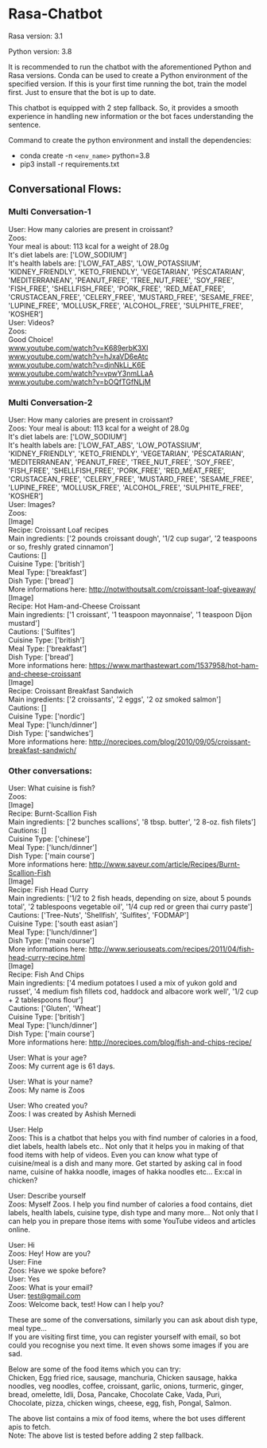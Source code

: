 # Rasa-Chatbot

Rasa version: 3.1

Python version: 3.8

It is recommended to run the chatbot with the aforementioned Python and Rasa versions. Conda can be used to create a Python environment of the specified version. If this is your first time running the bot, train the model first. Just to ensure that the bot is up to date.

This chatbot is equipped with 2 step fallback. So, it provides a smooth experience in handling new information or the bot faces understanding the sentence.

Command to create the python environment and install the dependencies: 
- conda create -n `<env_name>` python=3.8 
- pip3 install -r requirements.txt

## Conversational Flows:

### Multi Conversation-1
User: How many calories are present in croissant?  
Zoos:   
Your meal is about: 113 kcal for a weight of 28.0g  
It's diet labels are: ['LOW_SODIUM']  
It's health labels are: ['LOW_FAT_ABS', 'LOW_POTASSIUM', 'KIDNEY_FRIENDLY', 'KETO_FRIENDLY', 'VEGETARIAN', 'PESCATARIAN', 'MEDITERRANEAN', 'PEANUT_FREE', 'TREE_NUT_FREE', 'SOY_FREE', 'FISH_FREE', 'SHELLFISH_FREE', 'PORK_FREE', 'RED_MEAT_FREE', 'CRUSTACEAN_FREE', 'CELERY_FREE', 'MUSTARD_FREE', 'SESAME_FREE', 'LUPINE_FREE', 'MOLLUSK_FREE', 'ALCOHOL_FREE', 'SULPHITE_FREE', 'KOSHER']  
User: Videos?  
Zoos:  
Good Choice!  
www.youtube.com/watch?v=K689erbK3XI  
www.youtube.com/watch?v=hJxaVD6eAtc  
www.youtube.com/watch?v=djnNkLi_K6E  
www.youtube.com/watch?v=vpwY3nmLLaA  
www.youtube.com/watch?v=bOQfTGfNLjM  

### Multi Conversation-2
User: How many calories are present in croissant?  
Zoos: 
Your meal is about: 113 kcal for a weight of 28.0g  
It's diet labels are: ['LOW_SODIUM']  
It's health labels are: ['LOW_FAT_ABS', 'LOW_POTASSIUM', 'KIDNEY_FRIENDLY', 'KETO_FRIENDLY', 'VEGETARIAN', 'PESCATARIAN', 'MEDITERRANEAN', 'PEANUT_FREE', 'TREE_NUT_FREE', 'SOY_FREE', 'FISH_FREE', 'SHELLFISH_FREE', 'PORK_FREE', 'RED_MEAT_FREE', 'CRUSTACEAN_FREE', 'CELERY_FREE', 'MUSTARD_FREE', 'SESAME_FREE', 'LUPINE_FREE', 'MOLLUSK_FREE', 'ALCOHOL_FREE', 'SULPHITE_FREE', 'KOSHER']  
User: Images?  
Zoos:  
[Image]  
Recipe: Croissant Loaf recipes  
Main ingredients: ['2 pounds croissant dough', '1/2 cup sugar', '2 teaspoons or so, freshly grated cinnamon']  
Cautions: []  
Cuisine Type: ['british']  
Meal Type: ['breakfast']  
Dish Type: ['bread']  
More informations here: http://notwithoutsalt.com/croissant-loaf-giveaway/  
[Image]   
Recipe: Hot Ham-and-Cheese Croissant  
Main ingredients: ['1 croissant', '1 teaspoon mayonnaise', '1 teaspoon Dijon mustard']  
Cautions: ['Sulfites']  
Cuisine Type: ['british']  
Meal Type: ['breakfast']  
Dish Type: ['bread']  
More informations here: https://www.marthastewart.com/1537958/hot-ham-and-cheese-croissant  
[Image]  
Recipe: Croissant Breakfast Sandwich  
Main ingredients: ['2 croissants', '2 eggs', '2 oz smoked salmon']  
Cautions: []  
Cuisine Type: ['nordic']  
Meal Type: ['lunch/dinner']  
Dish Type: ['sandwiches']  
More informations here: http://norecipes.com/blog/2010/09/05/croissant-breakfast-sandwich/  

### Other conversations:
User: What cuisine is fish?  
Zoos:   
[Image]  
Recipe: Burnt-Scallion Fish  
Main ingredients: ['2 bunches scallions', '8 tbsp. butter', '2 8-oz. fish filets']  
Cautions: []  
Cuisine Type: ['chinese']  
Meal Type: ['lunch/dinner']  
Dish Type: ['main course']  
More informations here: http://www.saveur.com/article/Recipes/Burnt-Scallion-Fish  
[Image]  
Recipe: Fish Head Curry  
Main ingredients: ['1/2 to 2 fish heads, depending on size, about 5 pounds total', '2 tablespoons vegetable oil', '1/4 cup red or green thai curry paste']  
Cautions: ['Tree-Nuts', 'Shellfish', 'Sulfites', 'FODMAP']  
Cuisine Type: ['south east asian']  
Meal Type: ['lunch/dinner']  
Dish Type: ['main course']  
More informations here: http://www.seriouseats.com/recipes/2011/04/fish-head-curry-recipe.html  
[Image]  
Recipe: Fish And Chips  
Main ingredients: ['4 medium potatoes I used a mix of yukon gold and russet', '4 medium fish fillets cod, haddock and albacore work well', '1/2 cup + 2 tablespoons flour']  
Cautions: ['Gluten', 'Wheat']  
Cuisine Type: ['british']  
Meal Type: ['lunch/dinner']  
Dish Type: ['main course']  
More informations here: http://norecipes.com/blog/fish-and-chips-recipe/  


User: What is your age?  
Zoos: My current age is 61 days.  


User: What is your name?  
Zoos: My name is Zoos  


User: Who created you?  
Zoos: I was created by Ashish Mernedi  


User: Help  
Zoos: This is a chatbot that helps you with find number of calories in a food, diet labels, health labels etc.. Not only that it helps you in making of that food items with help of videos. Even you can know what type of cuisine/meal is a dish and many more. Get started by asking cal in food name, cuisine of hakka noodle, images of hakka noodles etc... Ex:cal in chicken?  


User: Describe yourself  
Zoos: Myself Zoos. I help you find number of calories a food contains, diet labels, health labels, cuisine type, dish type and many more... Not only that I can help you in prepare those items with some YouTube videos and articles online.  


User: Hi  
Zoos: Hey! How are you?  
User: Fine  
Zoos: Have we spoke before?  
User: Yes  
Zoos: What is your email?  
User: test@gmail.com  
Zoos: Welcome back, test! How can I help you?  

These are some of the conversations, similarly you can ask about dish type, meal type...  
If you are visiting first time, you can register yourself with email, so bot could you recognise you next time. It even shows some images if you are sad.

Below are some of the food items which you can try:  
Chicken, Egg fried rice, sausage, manchuria, Chicken sausage, hakka noodles, veg noodles, coffee, croissant, garlic, onions, turmeric, ginger, bread, omelette, Idli, Dosa, Pancake, Chocolate Cake, Vada, Puri, Chocolate, pizza, chicken wings, cheese, egg, fish, Pongal, Salmon.

The above list contains a mix of food items, where the bot uses different apis to fetch.   
Note: The above list is tested before adding 2 step fallback. 